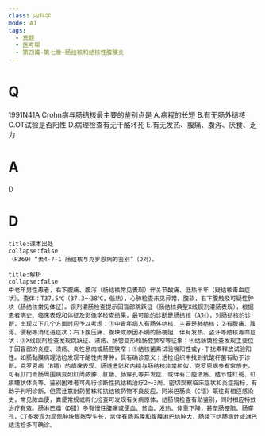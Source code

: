 ```yaml
---
class: 内科学
mode: A1
tags:
  - 真题
  - 医考帮
  - 第四篇-第七章-肠结核和结核性腹膜炎
---
```


# Q
1991N41A Crohn病与肠结核最主要的鉴别点是
A.病程的长短
B.有无肠外结核
C.OT试验是否阳性
D.病理检查有无干酪坏死
E.有无发热、腹痛、腹泻、厌食、乏力

# A
D
# D
```ad-note
title:课本出处
collapse:false
（P369）“表4-7-1 肠结核与克罗恩病的鉴别”（D对）。
```

```ad-summary
title:解析
collapse:false
中老年男性患者，右下腹痛、腹泻（肠结核常见表现）伴关节酸痛、低热半年（疑结核毒血症状）。查体：T37.5℃（37.3～38℃，低热），心肺检查未见异常，腹软，右下腹触及可疑性肿块（肠结核常见体征）。钡剂灌肠检查提示回盲部跳跃征（肠结核典型X线钡剂灌肠表现），根据患者病史、临床表现和体征及影像学检查结果，最可能的诊断是肠结核（A对），对肠结核的诊断，出现以下几个方面时应予以考虑：①中青年病人有肠外结核，主要是肺结核；②有腹痛、腹泻、便秘等消化道症状；右下腹压痛、腹块或原因不明的肠梗阻，伴有发热、盗汗等结核毒血症状；③X线钡剂检查发现跳跃征、溃疡、肠管变形和肠腔狭窄等征象；④结肠镜检查发现主要位于回盲部的炎症、溃疡、炎性息肉或肠腔狭窄；⑤结核菌素试验强阳性或γ-干扰素释放试验阳性。如肠黏膜病理活检发现干酪性肉芽肿，具有确诊意义；活检组织中找到抗酸杆菌有助于诊断。克罗恩病（B错）的临床表现、肠道造影和内镜与肠结核非常相似，克罗恩病多有家族史，可有肛门直肠周围病变如肛周脓肿、肛瘘、肠穿孔等并发症，或伴有口腔溃疡、结节性红斑、虹膜睫状体炎等，鉴别困难者可先行诊断性抗结核治疗2～3周，密切观察临床症状和炎症指标，有助于判明诊断，但需注意耐药菌株和抗结核药物不良反应。阿米巴肠炎（C错）既往有相应感染史，常见脓血便，粪便常规或孵化检查可发现有关病原体，结肠镜检查有助鉴别，同时相应特效治疗有效。肠淋巴瘤（D错）多有慢性腹痛或便血、贫血、发热、体重下降，甚至肠梗阻、肠穿孔，CT多表现为局部肿块膨胀型生长，常伴有肠系膜和腹膜淋巴结肿大，肠镜下结肠病灶或淋巴结活检多可确诊。
```

